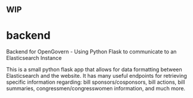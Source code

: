 ## WIP

# backend
Backend for OpenGovern - Using Python Flask to communicate to an Elasticsearch Instance

This is a small python flask app that allows for data formatting between Elasticsearch and the website. It has many useful endpoints
for retrieving specific information regarding: bill sponsors/cosponsors, bill actions, bill summaries, congressmen/congresswomen information,
and much more.
